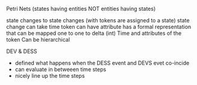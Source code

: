 Petri Nets
(states having entities NOT entities having states)

state changes to state changes (with tokens are assigned to a state)
state change can take time
token can have attribute
has a formal representation that can be mapped one to one to delta (int)
Time and attributes of the token
Can be hierarchical


DEV & DESS
- defined what happens when the DESS event and DEVS evet co-incide
- can evaluate in betweeen time steps
- nicely line up the time steps
